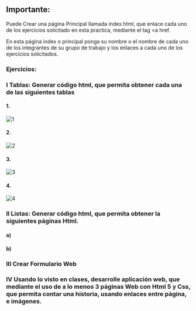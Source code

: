 ## Importante:

Puede Crear una página Principal llamada index.html, que enlace  cada uno de los ejercicios solicitado en esta practica, mediante  el tag <a href.

En esta página index o principal ponga su nombre o el nombre de cada uno de los integrantes de su grupo de trabajo y los enlaces a cada uno de los ejercicios solicitados.

### Ejercicios:
### I Tablas: Generar código html, que permita obtener cada una de las siguientes tablas

#### 1.
![1](https://user-images.githubusercontent.com/82108012/114256719-5163db00-9989-11eb-8a5c-a7ee13081492.PNG)

#### 2. 
![2](https://user-images.githubusercontent.com/82108012/114256833-26c65200-998a-11eb-9495-a3c1decd9577.PNG)

#### 3. 
![3](https://user-images.githubusercontent.com/82108012/114256859-43628a00-998a-11eb-9651-f431c0fd4899.PNG)	

#### 4. 
![4](https://user-images.githubusercontent.com/82108012/114256875-59704a80-998a-11eb-8ecd-02e9c5540f0f.PNG)
	
### II Listas: Generar código html, que permita obtener la siguientes páginas Html.

#### a)
 
#### b)
 
### III  Crear Formulario Web
 


 
 
### IV  Usando lo visto en clases, desarrolle aplicación web, que mediante el uso de a lo menos 3 páginas Web con Html 5 y Css, que permita contar una historia, usando enlaces entre página, e imágenes.


